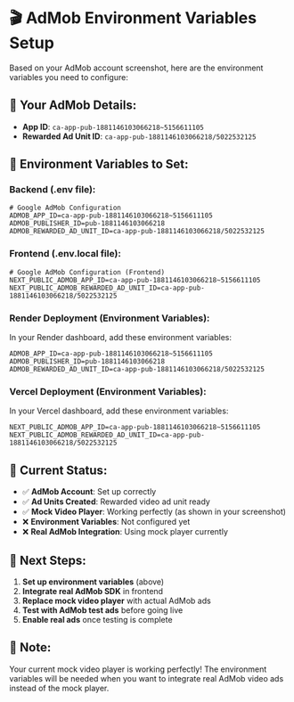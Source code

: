 # 🎬 AdMob Environment Variables Setup

Based on your AdMob account screenshot, here are the environment variables you need to configure:

## 📱 **Your AdMob Details:**
- **App ID**: `ca-app-pub-1881146103066218~5156611105`
- **Rewarded Ad Unit ID**: `ca-app-pub-1881146103066218/5022532125`

## 🔧 **Environment Variables to Set:**

### **Backend (.env file):**
```env
# Google AdMob Configuration
ADMOB_APP_ID=ca-app-pub-1881146103066218~5156611105
ADMOB_PUBLISHER_ID=pub-1881146103066218
ADMOB_REWARDED_AD_UNIT_ID=ca-app-pub-1881146103066218/5022532125
```

### **Frontend (.env.local file):**
```env
# Google AdMob Configuration (Frontend)
NEXT_PUBLIC_ADMOB_APP_ID=ca-app-pub-1881146103066218~5156611105
NEXT_PUBLIC_ADMOB_REWARDED_AD_UNIT_ID=ca-app-pub-1881146103066218/5022532125
```

### **Render Deployment (Environment Variables):**
In your Render dashboard, add these environment variables:
```
ADMOB_APP_ID=ca-app-pub-1881146103066218~5156611105
ADMOB_PUBLISHER_ID=pub-1881146103066218
ADMOB_REWARDED_AD_UNIT_ID=ca-app-pub-1881146103066218/5022532125
```

### **Vercel Deployment (Environment Variables):**
In your Vercel dashboard, add these environment variables:
```
NEXT_PUBLIC_ADMOB_APP_ID=ca-app-pub-1881146103066218~5156611105
NEXT_PUBLIC_ADMOB_REWARDED_AD_UNIT_ID=ca-app-pub-1881146103066218/5022532125
```

## 🎯 **Current Status:**
- ✅ **AdMob Account**: Set up correctly
- ✅ **Ad Units Created**: Rewarded video ad unit ready
- ✅ **Mock Video Player**: Working perfectly (as shown in your screenshot)
- ❌ **Environment Variables**: Not configured yet
- ❌ **Real AdMob Integration**: Using mock player currently

## 🚀 **Next Steps:**
1. **Set up environment variables** (above)
2. **Integrate real AdMob SDK** in frontend
3. **Replace mock video player** with actual AdMob ads
4. **Test with AdMob test ads** before going live
5. **Enable real ads** once testing is complete

## 📝 **Note:**
Your current mock video player is working perfectly! The environment variables will be needed when you want to integrate real AdMob video ads instead of the mock player.
